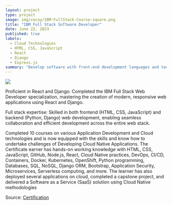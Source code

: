 ```yaml
---
layout: project
type: project
image: img/vacay/IBM-FullStack-Course-square.png
title: "IBM Full Stack Software Developer"
date: June 22, 2023
published: true
labels:
  - Cloud Technologies
  - HTML, CSS, JavaScript
  - React
  - Django
  - Express.js
summary: "Develop software with front-end development languages and tools such as HTML, CSS, JavaScript, React, and Bootstrap"
---
```


<img class="img-fluid" src="..img/vacay/ibm-fullstack-home-page.jpeg">

Proficient in React and Django: Completed the IBM Full Stack Web Developer specialization, mastering the creation of modern, responsive web applications using React and Django.

Full stack expertise: Skilled in both frontend (HTML, CSS, JavaScript) and backend (Python, Django) web development, enabling seamless collaboration and efficient development across the entire web stack.

Completed 10 courses on various Application Development and Cloud technologies and is
now equipped with the skills and know how to undertake challenges of
Developing Cloud Native Applications. The Certificate earner has
hands-on working knowledge with HTML, CSS, JavaScript, GitHub,
Node.js, React, Cloud Native practices, DevOps, CI/CD, Containers,
Docker, Kubernetes, OpenShift, Python programming, Databases, SQL,
NoSQL, Django ORM, Bootstrap, Application Security, Microservices,
Serverless computing, and more. The learner has also deployed
several applications on cloud, completed a capstone project, and
delivered a Software as a Service (SaaS) solution using Cloud Native
methodologies
 
Source: <a href="https://www.coursera.org/account/accomplishments/specialization/certificate/84CUYSJZEQBH">Certification</a>

